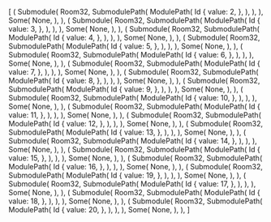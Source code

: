 [
    (
        Submodule(
            Room32,
            SubmodulePath(
                ModulePath(
                    Id {
                        value: 2,
                    },
                ),
            ),
        ),
        Some(
            None,
        ),
    ),
    (
        Submodule(
            Room32,
            SubmodulePath(
                ModulePath(
                    Id {
                        value: 3,
                    },
                ),
            ),
        ),
        Some(
            None,
        ),
    ),
    (
        Submodule(
            Room32,
            SubmodulePath(
                ModulePath(
                    Id {
                        value: 4,
                    },
                ),
            ),
        ),
        Some(
            None,
        ),
    ),
    (
        Submodule(
            Room32,
            SubmodulePath(
                ModulePath(
                    Id {
                        value: 5,
                    },
                ),
            ),
        ),
        Some(
            None,
        ),
    ),
    (
        Submodule(
            Room32,
            SubmodulePath(
                ModulePath(
                    Id {
                        value: 6,
                    },
                ),
            ),
        ),
        Some(
            None,
        ),
    ),
    (
        Submodule(
            Room32,
            SubmodulePath(
                ModulePath(
                    Id {
                        value: 7,
                    },
                ),
            ),
        ),
        Some(
            None,
        ),
    ),
    (
        Submodule(
            Room32,
            SubmodulePath(
                ModulePath(
                    Id {
                        value: 8,
                    },
                ),
            ),
        ),
        Some(
            None,
        ),
    ),
    (
        Submodule(
            Room32,
            SubmodulePath(
                ModulePath(
                    Id {
                        value: 9,
                    },
                ),
            ),
        ),
        Some(
            None,
        ),
    ),
    (
        Submodule(
            Room32,
            SubmodulePath(
                ModulePath(
                    Id {
                        value: 10,
                    },
                ),
            ),
        ),
        Some(
            None,
        ),
    ),
    (
        Submodule(
            Room32,
            SubmodulePath(
                ModulePath(
                    Id {
                        value: 11,
                    },
                ),
            ),
        ),
        Some(
            None,
        ),
    ),
    (
        Submodule(
            Room32,
            SubmodulePath(
                ModulePath(
                    Id {
                        value: 12,
                    },
                ),
            ),
        ),
        Some(
            None,
        ),
    ),
    (
        Submodule(
            Room32,
            SubmodulePath(
                ModulePath(
                    Id {
                        value: 13,
                    },
                ),
            ),
        ),
        Some(
            None,
        ),
    ),
    (
        Submodule(
            Room32,
            SubmodulePath(
                ModulePath(
                    Id {
                        value: 14,
                    },
                ),
            ),
        ),
        Some(
            None,
        ),
    ),
    (
        Submodule(
            Room32,
            SubmodulePath(
                ModulePath(
                    Id {
                        value: 15,
                    },
                ),
            ),
        ),
        Some(
            None,
        ),
    ),
    (
        Submodule(
            Room32,
            SubmodulePath(
                ModulePath(
                    Id {
                        value: 16,
                    },
                ),
            ),
        ),
        Some(
            None,
        ),
    ),
    (
        Submodule(
            Room32,
            SubmodulePath(
                ModulePath(
                    Id {
                        value: 19,
                    },
                ),
            ),
        ),
        Some(
            None,
        ),
    ),
    (
        Submodule(
            Room32,
            SubmodulePath(
                ModulePath(
                    Id {
                        value: 17,
                    },
                ),
            ),
        ),
        Some(
            None,
        ),
    ),
    (
        Submodule(
            Room32,
            SubmodulePath(
                ModulePath(
                    Id {
                        value: 18,
                    },
                ),
            ),
        ),
        Some(
            None,
        ),
    ),
    (
        Submodule(
            Room32,
            SubmodulePath(
                ModulePath(
                    Id {
                        value: 20,
                    },
                ),
            ),
        ),
        Some(
            None,
        ),
    ),
]